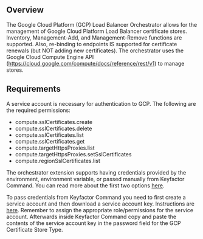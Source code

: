 ## Overview

The Google Cloud Platform (GCP) Load Balancer Orchestrator allows for the management of Google Cloud Platform Load Balancer certificate stores. Inventory, Management-Add, and Management-Remove functions are supported. Also, re-binding to endpoints IS supported for certificate renewals (but NOT adding new certificates). The orchestrator uses the Google Cloud Compute Engine API (https://cloud.google.com/compute/docs/reference/rest/v1) to manage stores.


## Requirements

A service account is necessary for authentication to GCP.  The following are the required permissions:
- compute.sslCertificates.create
- compute.sslCertificates.delete
- compute.sslCertificates.list
- compute.sslCertificates.get
- compute.targetHttpsProxies.list
- compute.targetHttpsProxies.setSslCertificates
- compute.regionSslCertificates.list

The orchestrator extension supports having credentials provided by the environment, environment variable, or passed manually from Keyfactor Command.  You can read more about the first two options [here](https://cloud.google.com/docs/authentication/production#automatically).

To pass credentials from Keyfactor Command you need to first create a service account and then download a service account key.  Instructions are [here](https://cloud.google.com/docs/authentication/set-up-adc-local-dev-environment#local-key).  Remember to assign the appropriate role/permissions for the service account.  Afterwards inside Keyfactor Command copy and paste the contents of the service account key in the password field for the GCP Certificate Store Type.